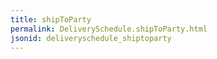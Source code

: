```yaml
---
title: shipToParty
permalink: DeliverySchedule.shipToParty.html
jsonid: deliveryschedule_shiptoparty
---
```

